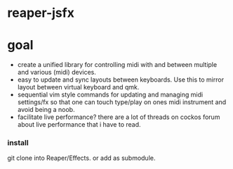 # reaper-jsfx

# goal

- create a unified library for controlling midi with and 
  between multiple and various (midi) devices. 
- easy to update and sync layouts between keyboards. 
  Use this to mirror layout between virtual keyboard and
  qmk.
- sequential vim style commands for updating and managing 
  midi settings/fx so that one can touch type/play on ones
  midi instrument and avoid being a noob.
- facilitate live performance?
    there are a lot of threads on cockos forum about live
    performance that i have to read.


### install
git clone into Reaper/Effects.
or add as submodule.



